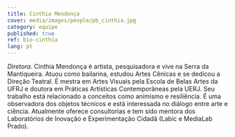 ```yaml
---
title: Cinthia Mendonça
cover: media/images/people/pb_cinthia.jpg
category: equipe
published: true
ref: bio-cinthia
lang: pt
---
```

*Diretora*. Cinthia Mendonça é artista, pesquisadora e vive na Serra da Mantiqueira. Atuou como bailarina, estudou Artes Cênicas e se dedicou a Direção Teatral. É mestra em Artes Visuais pela Escola de Belas Artes da UFRJ e doutora em Práticas Artísticas Contemporâneas pela UERJ. Seu trabalho está relacionado a conceitos como animismo e resiliência. É uma observadora dos objetos técnicos e está interessada no diálogo entre arte e ciência. Atualmente oferece consultorias e tem sido mentora dos Laboratórios de Inovação e Experimentação Cidadã (Labic e MediaLab Prado).
